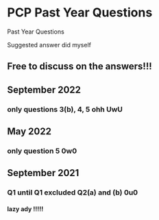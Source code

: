 # PCP Past Year Questions
Past Year Questions

Suggested answer did myself
## Free to discuss on the answers!!!

## September 2022
### only questions 3(b), 4, 5 ohh UwU

## May 2022
### only question 5 0w0

## September 2021
### Q1 until Q1 excluded Q2(a) and (b) 0u0
#### lazy ady !!!!!
